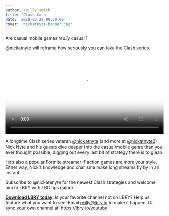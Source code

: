 ```yaml
---
author: reilly-smith
title: 'Clash Cash'
date: '2018-02-22 00:20:00'
cover: 'nickatnyte-banner.jpg'
---
```

Are casual mobile games *really* casual?

[@nickatnyte](https://open.lbry.io/%40nickatnyte) will reframe how seriously you can take the Clash series.

<video width="100%" controls poster="https://berk.ninja/thumbnails/TW-sWnxiHrs" src="https://spee.ch/37763ba30c3714491816fec88ff208c3fc42ea00/boosted-troops-loot-clash-of-clans.mp4"/></video>

A longtime Clash series veteran [@nickatnyte](https://open.lbry.io/%40nickatnyte) (and more at [@nickatnyte2](https://open.lbry.io/%40nickatnyte2)) Nick Nyte and his guests dive deeper into the casual/mobile genre than you ever thought possible, digging out every last bit of strategy there is to glean.

He’s also a popular Fortnite streamer if action games are more your style. Either way, Nick’s knowledge and charisma make long streams fly by in an instant.

Subscribe to @nickatenyte for the newest Clash strategies and welcome him to LBRY with LBC tips galore.

**[Download LBRY today](https://lbry.io/get)**. Is your favorite channel not on LBRY? Help us feature what you want to see! Email [reilly@lbry.io](mailto:reilly@lbry.io) to make it happen. Or sync your own channel at: https://lbry.io/youtube
